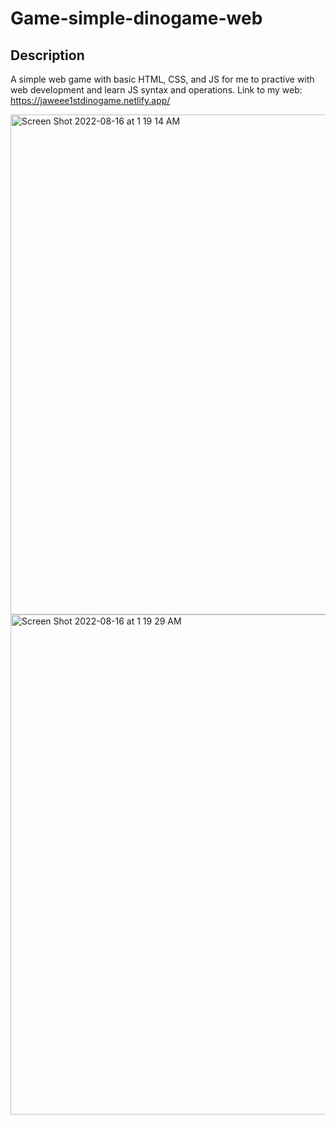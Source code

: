 # Game-simple-dinogame-web

## Description
A simple web game with basic HTML, CSS, and JS for me to practive with web development and learn JS syntax and operations.
Link to my web: https://jaweee1stdinogame.netlify.app/

<img width="800" alt="Screen Shot 2022-08-16 at 1 19 14 AM" src="https://user-images.githubusercontent.com/72744045/184692625-ce56f97b-174c-4c32-be49-7febd8477b86.png">
<img width="800" alt="Screen Shot 2022-08-16 at 1 19 29 AM" src="https://user-images.githubusercontent.com/72744045/184692663-238d1202-6e92-4b14-b1ec-cb2f06135924.png">
